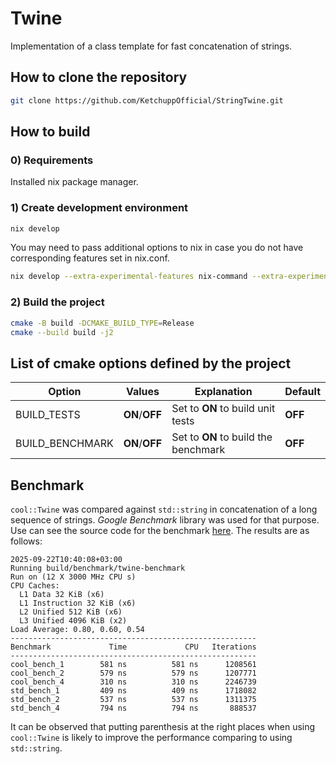 # Twine

Implementation of a class template for fast concatenation of strings.

## How to clone the repository

```bash
git clone https://github.com/KetchuppOfficial/StringTwine.git
```

## How to build

### 0) Requirements

Installed nix package manager.

### 1) Create development environment

```bash
nix develop
```

You may need to pass additional options to nix in case you do not have corresponding features set
in nix.conf.

```bash
nix develop --extra-experimental-features nix-command --extra-experimental-features flakes
```

### 2) Build the project

```bash
cmake -B build -DCMAKE_BUILD_TYPE=Release
cmake --build build -j2
```

## List of cmake options defined by the project

| Option          | Values         | Explanation                           | Default |
|-----------------|----------------|---------------------------------------|---------|
| BUILD_TESTS     | **ON**/**OFF** | Set to **ON** to build unit tests     | **OFF** |
| BUILD_BENCHMARK | **ON**/**OFF** | Set to **ON** to build the benchmark  | **OFF** |

## Benchmark

`cool::Twine` was compared against `std::string` in concatenation of a long sequence of strings.
*Google Benchmark* library was used for that purpose. Use can see the source code for the benchmark
[here](/benchmark/src/twine.cpp). The results are as follows:

```text
2025-09-22T10:40:08+03:00
Running build/benchmark/twine-benchmark
Run on (12 X 3000 MHz CPU s)
CPU Caches:
  L1 Data 32 KiB (x6)
  L1 Instruction 32 KiB (x6)
  L2 Unified 512 KiB (x6)
  L3 Unified 4096 KiB (x2)
Load Average: 0.80, 0.60, 0.54
-------------------------------------------------------
Benchmark             Time             CPU   Iterations
-------------------------------------------------------
cool_bench_1        581 ns          581 ns      1208561
cool_bench_2        579 ns          579 ns      1207771
cool_bench_4        310 ns          310 ns      2246739
std_bench_1         409 ns          409 ns      1718082
std_bench_2         537 ns          537 ns      1311375
std_bench_4         794 ns          794 ns       888537
```

It can be observed that putting parenthesis at the right places when using `cool::Twine` is likely
to improve the performance comparing to using `std::string`.
